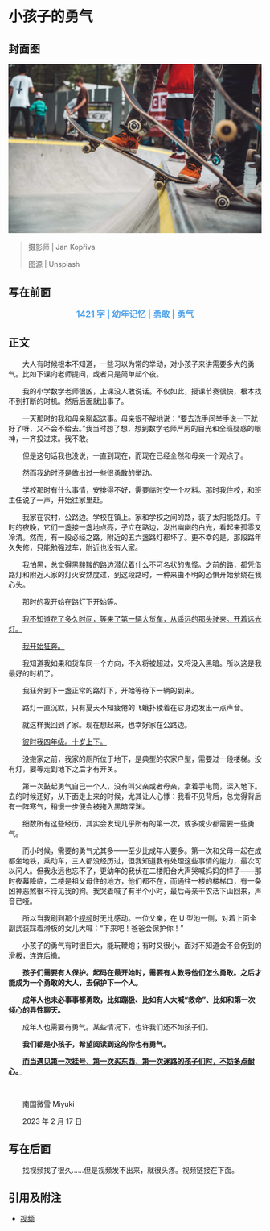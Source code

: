 # 小孩子的勇气

## 封面图

![](https://raw.githubusercontent.com/TinySnow/GithubImageHosting/main/blog/articles/literature/jan-kopriva-JijNvjwAudc-unsplash.jpg)

> 摄影师 | Jan Kopřiva
>
> 图源 | Unsplash

## 写在前面

<p style="color:#50a3eb; text-align:center; font-weight:bold; font-size:larger;">1421 字 | 幼年记忆 | 勇敢 | 勇气</p>

## 正文

　　大人有时候根本不知道，一些习以为常的举动，对小孩子来讲需要多大的勇气。比如下课向老师提问，或者只是简单起个夜。

　　我的小学数学老师很凶，上课没人敢说话。不仅如此，授课节奏很快，根本找不到打断的时机。然后后面就出事了。

　　一天那时的我和母亲聊起这事。母亲很不解地说：“要去洗手间举手说一下就好了呀，又不会不给去。”我当时想了想，想到数学老师严厉的目光和全班疑惑的眼神，一齐投过来。我不敢。

　　但是这句话我也没说，一直到现在，而现在已经全然和母亲一个观点了。

　　然而我幼时还是做出过一些很勇敢的举动。

　　学校那时有什么事情，安排得不好，需要临时交一个材料。那时我住校，和班主任说了一声，开始往家里赶。

　　我家在农村，公路边。学校在镇上。家和学校之间的路，装了太阳能路灯。平时的夜晚，它们一盏接一盏地点亮，孑立在路边，发出幽幽的白光，看起来孤零又冷清。然而，有一段必经之路，附近的五六盏路灯都坏了。更不幸的是，那段路年久失修，只能勉强过车，附近也没有人家。

　　我怕黑，总觉得黑黢黢的路边潜伏着什么不可名状的鬼怪。之前的路，都凭借路灯和附近人家的灯火安然度过，到这段路时，一种来由不明的恐惧开始萦绕在我心头。

　　那时的我开始在路灯下开始等。

　　<u>我不知道花了多久时间，等来了第一辆大货车，从遥远的那头驶来。开着远光灯。</u>

　　<u>我开始狂奔。</u>

　　我知道我如果和货车同一个方向，不久将被超过，又将没入黑暗。所以这是我最好的时机了。

　　我狂奔到下一盏正常的路灯下，开始等待下一辆的到来。

　　路灯一直沉默，只有夏天不知疲倦的飞蛾扑棱着在它身边发出一点声音。

　　就这样我回到了家。现在想起来，也幸好家在公路边。

　　<u>彼时我四年级。十岁上下。</u>

　　没搬家之前，我家的厕所位于地下，是典型的农家户型，需要过一段楼梯。没有灯，要等走到地下之后才有开关。

　　第一次鼓起勇气自己一个人，没有叫父亲或者母亲，拿着手电筒，深入地下。去的时候还好，从下面走上来的时候，尤其让人心悸：我看不见背后，总觉得背后有一阵寒气，稍慢一步便会被拖入黑暗深渊。

　　细数所有这些经历，其实会发现几乎所有的第一次，或多或少都需要一些勇气。

　　而小时候，需要的勇气尤其多——至少比成年人要多。第一次和父母一起在成都坐地铁，乘动车，三人都没经历过，但我知道我有处理这些事情的能力，最次可以问人。但我永远也忘不了，更幼年的我伏在二楼阳台大声哭喊妈妈的样子——那时夜幕降临，二楼是祖父母住的地方，他们都不在，而通往一楼的楼梯口，有一条凶神恶煞很不待见我的狗。我哭着喊了有半个小时，最后母亲干农活下山回来，声音已哑。

　　所以当我刷到那个[视频](#引用及附注)时无比感动。一位父亲，在 U 型池一侧，对着上面全副武装踩着滑板的女儿大喊：“下来吧！爸爸会保护你！”

　　小孩子的勇气有时很巨大，能玩鞭炮；有时又很小，面对不知道会不会伤到的滑板，连连后撤。

　　**孩子们需要有人保护。起码在最开始时，需要有人教导他们怎么勇敢。之后才能成为一个勇敢的大人，去保护下一个人。**

　　**成年人也未必事事都勇敢，比如蹦极、比如有人大喊“救命”、比如和第一次倾心的异性聊天。**

　　成年人也需要有勇气。某些情况下，也许我们还不如孩子们。

　　**我们都是小孩子，希望阅读到这的你也有勇气。**

　　<u>**而当遇见第一次挂号、第一次买东西、第一次迷路的孩子们时，不妨多点耐心。**</u>

<br />

　　南国微雪 Miyuki

　　2023 年 2 月 17 日

## 写在后面

　　找视频找了很久……但是视频发不出来，就很头疼。视频链接在下面。

## 引用及附注

- [视频](https://weibo.com/tv/show/1034:4852419730014244)
